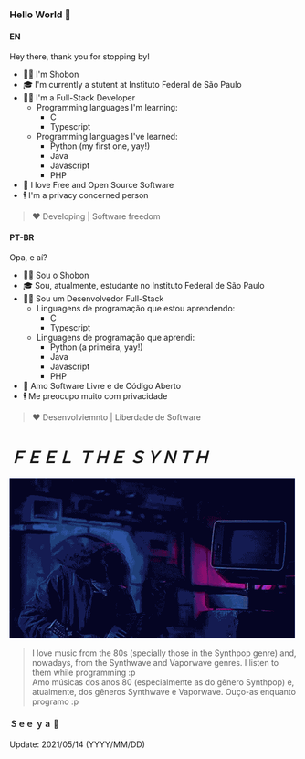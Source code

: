 ### Hello World 👋

#### EN

Hey there, thank you for stopping by!

- 🙋‍♂️ I'm Shobon
- 🎓 I'm currently a stutent at Instituto Federal de São Paulo
- 👨‍💻 I'm a Full-Stack Developer
  - Programming languages I'm learning:
    - C
    - Typescript
  - Programming languages I've learned:
    - Python (my first one, yay!)
    - Java
    - Javascript
    - PHP
- 💜 I love Free and Open Source Software
- 🕴 I'm a privacy concerned person

> ❤️ Developing | Software freedom


#### PT-BR

Opa, e aí?

- 🙋‍♂️ Sou o Shobon
- 🎓 Sou, atualmente, estudante no Instituto Federal de São Paulo
- 👨‍💻 Sou um Desenvolvedor Full-Stack
  - Linguagens de programação que estou aprendendo:
    - C
    - Typescript  
  - Linguagens de programação que aprendi:
    - Python (a primeira, yay!)
    - Java
    - Javascript
    - PHP
- 💜 Amo Software Livre e de Código Aberto
- 🕴 Me preocupo muito com privacidade

> ❤️ Desenvolviemnto | Liberdade de Software



# _**ＦＥＥＬ ＴＨＥ ＳＹＮＴＨ**_
![](feel-the-synth.gif)
> I love music from the 80s (specially those in the Synthpop genre) and, nowadays, from the Synthwave and Vaporwave genres. I listen to them while programming :p\
> Amo músicas dos anos 80 (especialmente as do gênero Synthpop) e, atualmente, dos gêneros Synthwave e Vaporwave. Ouço-as enquanto programo :p
#### Ｓｅｅ ｙａ 👋

Update: 2021/05/14 (YYYY/MM/DD)
